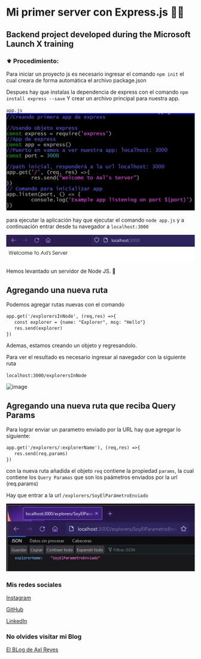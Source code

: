 # Mi primer server con Express.js  👨‍💻

## Backend project developed during the Microsoft Launch X training

### ⚜ Procedimiento:

Para iniciar un proyecto js es necesario ingresar el comando `npm init` el cual creara
de forma automática el archivo package.json

Despues hay que instalas la dependencia de express con el comando `npm install express --save`
Y crear un archivo principal para nuestra app.

`app.js`
![image](./images/appjs.JPG)

para ejecutar la aplicación hay que ejecutar el comando `node app.js` y a continuación
entrar desde tu navegador a `localhost:3000`

![image](./images/localhost3000.JPG)

Hemos levantado un servidor de Node JS. 🤪

## Agregando una nueva ruta

Podemos agregar rutas nuevas con el comando

```
app.get('/explorersInNode', (req,res) =>{
   const explorer = {name: "Explorer", msg: "Hello"}
   res.send(explorer)
})

```
Ademas, estamos creando un objeto y regresandolo.

Para ver el resultado es necesario ingresar al navegador con la siguiente ruta 

`localhost:3000/explorersInNode`

![image](./images/exploInNode.JPG)


## Agregando una nueva ruta que reciba Query Params

Para lograr enviar un parametro enviado por la URL hay que agregar lo siguiente:

```
app.get('/explorers/:explorerName'), (req,res) =>{
   res.send(req.params)
})

```

con la nueva ruta añadida el objeto `req` contiene la propiedad `params`, la cual contiene
los `Query Paramas` que son los paámetros enviados por la url (req.params)

Hay que entrar  a la url `/explorers/SoyElParámetroEnviado`

![image](./images/queryPa.JPG)


### Mis redes sociales

[Instagram](https://www.instagram.com/axlze/)

[GitHub](https://github.com/axlgoze/)

[LinkedIn](https://www.linkedin.com/in/axl-reyes-b6914b219/)

### No olvides visitar mi Blog

[El BLog de Axl Reyes](https://axlgoze.github.io/my_launchx_blog/)
